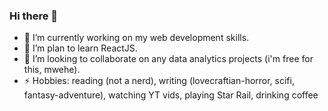 ### Hi there 👋
- 🔭 I’m currently working on my web development skills.
- 🌱 I’m plan to learn ReactJS.
- 👯 I’m looking to collaborate on any data analytics projects (i'm free for this, mwehe).
- ⚡ Hobbies: reading (not a nerd), writing (lovecraftian-horror, scifi, fantasy-adventure), watching YT vids, playing Star Rail, drinking coffee 
